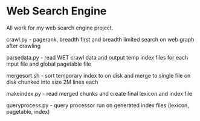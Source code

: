 # Web Search Engine 

All work for my web search engine project. 

crawl.py - pagerank, breadth first and breadth limited search on web graph after crawling

parsedata.py - read WET crawl data and output temp index files for each input file and global pagetable file

mergesort.sh - sort temporary index to on disk and merge to single file on disk chunked into size 2M lines each

makeindex.py - read merged chunks and create final lexicon and index file

queryprocess.py - query processor run on generated index files (lexicon, pagetable, index)
